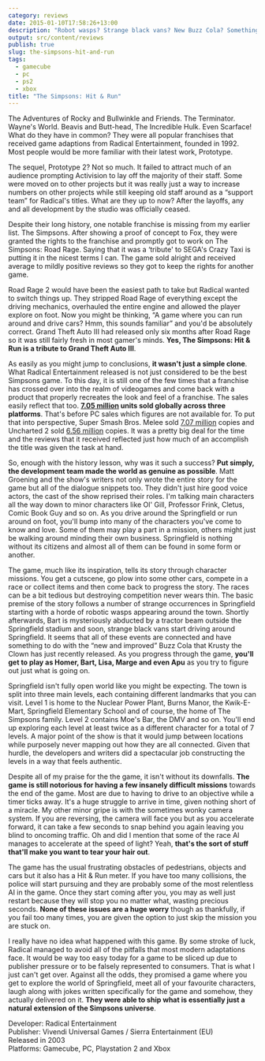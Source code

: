 ```yaml
---
category: reviews
date: 2015-01-10T17:58:26+13:00
description: "Robot wasps? Strange black vans? New Buzz Cola? Something fishy is happening in Springfield. Find out in The Simpsons: Hit & Run."
output: src/content/reviews
publish: true
slug: the-simpsons-hit-and-run
tags:
  - gamecube
  - pc
  - ps2
  - xbox
title: "The Simpsons: Hit & Run"
---
```

The Adventures of Rocky and Bullwinkle and Friends. The Terminator. Wayne's World. Beavis and Butt-head, The Incredible Hulk. Even Scarface! What do they have in common? They were all popular franchises that received game adaptions from Radical Entertainment, founded in 1992. Most people would be more familiar with their latest work, Prototype.

The sequel, Prototype 2? Not so much. It failed to attract much of an audience prompting Activision to lay off the majority of their staff. Some were moved on to other projects but it was really just a way to increase numbers on other projects while still keeping old staff around as a “support team” for Radical's titles. What are they up to now? After the layoffs, any and all development by the studio was officially ceased.

Despite their long history, one notable franchise is missing from my earlier list. The Simpsons. After showing a proof of concept to Fox, they were granted the rights to the franchise and promptly got to work on The Simpsons: Road Rage. Saying that it was a ‘tribute' to SEGA's Crazy Taxi is putting it in the nicest terms I can. The game sold alright and received average to mildly positive reviews so they got to keep the rights for another game.

Road Rage 2 would have been the easiest path to take but Radical wanted to switch things up. They stripped Road Rage of everything except the driving mechanics, overhauled the entire engine and allowed the player explore on foot. Now you might be thinking, “A game where you can run around and drive cars? Hmm, this sounds familiar” and you'd be absolutely correct. Grand Theft Auto III had released only six months after Road Rage so it was still fairly fresh in most gamer's minds. **Yes, The Simpsons: Hit & Run is a tribute to Grand Theft Auto III**.

As easily as you might jump to conclusions, **it wasn't just a simple clone**. What Radical Entertainment released is not just considered to be the best Simpsons game. To this day, it is still one of the few times that a franchise has crossed over into the realm of videogames and come back with a product that properly recreates the look and feel of a franchise. The sales easily reflect that too. **[7.05 million](https://www.vgchartz.com/gamedb/?name=the+simpsons%3A+hit&publisher=&platform=&genre=&minSales=0&results=200) units sold globally across three platforms**. That's before PC sales which figures are not available for. To put that into perspective, Super Smash Bros. Melee sold [7.07 million](https://www.vgchartz.com/game/2291/super-smash-bros-melee/) copies and Uncharted 2 sold [6.56 million](https://www.vgchartz.com/game/28733/uncharted-2-among-thieves/) copies. It was a pretty big deal for the time and the reviews that it received reflected just how much of an accomplish the title was given the task at hand.

So, enough with the history lesson, why was it such a success? **Put simply, the development team made the world as genuine as possible**. Matt Groening and the show's writers not only wrote the entire story for the game but all of the dialogue snippets too. They didn't just hire good voice actors, the cast of the show reprised their roles. I'm talking main characters all the way down to minor characters like Ol' Gill, Professor Frink, Cletus, Comic Book Guy and so on. As you drive around the Springfield or run around on foot, you'll bump into many of the characters you've come to know and love. Some of them may play a part in a mission, others might just be walking around minding their own business. Springfield is nothing without its citizens and almost all of them can be found in some form or another.

The game, much like its inspiration, tells its story through character missions. You get a cutscene, go plow into some other cars, compete in a race or collect items and then come back to progress the story. The races can be a bit tedious but destroying competition never wears thin. The basic premise of the story follows a number of strange occurrences in Springfield starting with a horde of robotic wasps appearing around the town. Shortly afterwards, Bart is mysteriously abducted by a tractor beam outside the Springfield stadium and soon, strange black vans start driving around Springfield. It seems that all of these events are connected and have something to do with the “new and improved” Buzz Cola that Krusty the Clown has just recently released. As you progress through the game, **you'll get to play as Homer, Bart, Lisa, Marge and even Apu** as you try to figure out just what is going on.

Springfield isn't fully open world like you might be expecting. The town is split into three main levels, each containing different landmarks that you can visit. Level 1 is home to the Nuclear Power Plant, Burns Manor, the Kwik-E-Mart, Springfield Elementary School and of course, the home of The Simpsons family. Level 2 contains Moe's Bar, the DMV and so on. You'll end up exploring each level at least twice as a different character for a total of 7 levels. A major point of the show is that it would jump between locations while purposely never mapping out how they are all connected. Given that hurdle, the developers and writers did a spectacular job constructing the levels in a way that feels authentic.

Despite all of my praise for the the game, it isn't without its downfalls. **The game is still notorious for having a few insanely difficult missions** towards the end of the game. Most are due to having to drive to an objective while a timer ticks away. It's a huge struggle to arrive in time, given nothing short of a miracle. My other minor gripe is with the sometimes wonky camera system. If you are reversing, the camera will face you but as you accelerate forward, it can take a few seconds to snap behind you again leaving you blind to oncoming traffic. Oh and did I mention that some of the race AI manages to accelerate at the speed of light? Yeah, **that's the sort of stuff that'll make you want to tear your hair out**.

The game has the usual frustrating obstacles of pedestrians, objects and cars but it also has a Hit & Run meter. If you have too many collisions, the police will start pursuing and they are probably some of the most relentless AI in the game. Once they start coming after you, you may as well just restart because they will stop you no matter what, wasting precious seconds. **None of these issues are a huge worry** though as thankfully, if you fail too many times, you are given the option to just skip the mission you are stuck on.

I really have no idea what happened with this game. By some stroke of luck, Radical managed to avoid all of the pitfalls that most modern adaptations face. It would be way too easy today for a game to be sliced up due to publisher pressure or to be falsely represented to consumers. That is what I just can't get over. Against all the odds, they promised a game where you get to explore the world of Springfield, meet all of your favourite characters, laugh along with jokes written specifically for the game and somehow, they actually delivered on it. **They were able to ship what is essentially just a natural extension of the Simpsons universe**.

Developer: Radical Entertainment \
Publisher: Vivendi Universal Games / Sierra Entertainment (EU) \
Released in 2003 \
Platforms: Gamecube, PC, Playstation 2 and Xbox
